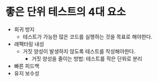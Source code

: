 # 좋은 단위 테스트의 4대 요소
- 회귀 방지
  - 테스트가 가능한 많은 코드를 실행하는 것을 목표로 해야한다.
- 래팩터링 내성
  - 거짓 양성이 발생하지 않도록 테스트를 작성해야한다.
    - 거짓 양성을 줄이는 방법: 테스트를 작은 단위로 분리
- 빠른 피드백
- 유지 보수성